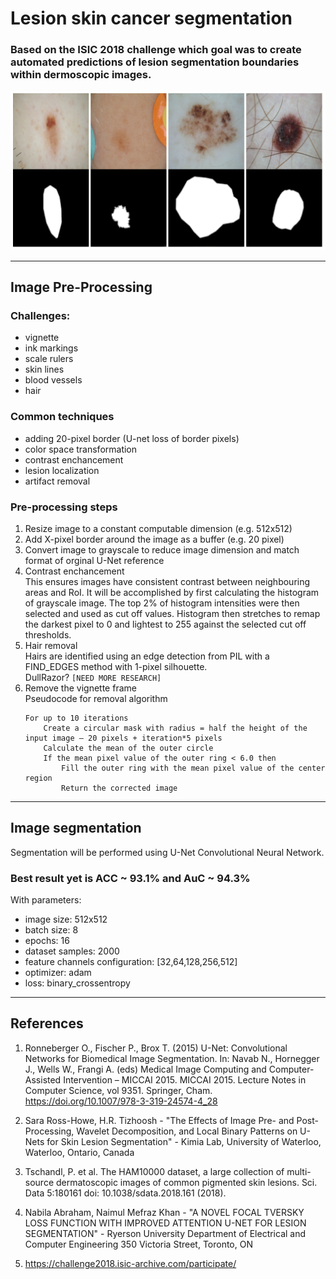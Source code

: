 # Lesion skin cancer segmentation
### Based on the ISIC 2018 challenge which goal was to create automated predictions of lesion segmentation boundaries within dermoscopic images.
![img](src/overview_readme.png)
***
## Image Pre-Processing
### Challenges:
* vignette
* ink markings
* scale rulers
* skin lines
* blood vessels
* hair

### Common techniques
* adding 20-pixel border (U-net loss of border pixels)
* color space transformation
* contrast enchancement
* lesion localization
* artifact removal


### Pre-processing steps
1. Resize image to a constant computable dimension (e.g. 512x512)  
1. Add X-pixel border around the image as a buffer (e.g. 20 pixel)  
1. Convert image to grayscale to reduce image dimension and match format of orginal U-Net reference  
1. Contrast enchancement  
    This ensures images have consistent contrast between neighbouring areas and RoI. It will be accomplished by first calculating the histogram of grayscale image. The top 2% of histogram intensities were then selected and used as cut off values. Histogram then stretches to remap the darkest pixel to 0 and lightest to 255 against the selected cut off thresholds.  
1. Hair removal  
    Hairs are identified using an edge detection from PIL with a FIND_EDGES method with 1-pixel silhouette.  
    DullRazor?
    `[NEED MORE RESEARCH]`  
1. Remove the vignette frame  
    Pseudocode for removal algorithm  
    ```
    For up to 10 iterations  
        Create a circular mask with radius = half the height of the input image – 20 pixels + iteration*5 pixels  
        Calculate the mean of the outer circle
        If the mean pixel value of the outer ring < 6.0 then  
            Fill the outer ring with the mean pixel value of the center region 
            Return the corrected image
    ```  

***
## Image segmentation  
Segmentation will be performed using U-Net Convolutional Neural Network. 

### Best result yet is ACC ~ 93.1% and AuC ~ 94.3%
With parameters:
- image size: 512x512
- batch size: 8
- epochs: 16
- dataset samples: 2000
- feature channels configuration: [32,64,128,256,512]
- optimizer: adam
- loss: binary_crossentropy

***
## References  
1. Ronneberger O., Fischer P., Brox T. (2015) U-Net: Convolutional Networks for Biomedical Image Segmentation. In: Navab N., Hornegger J., Wells W., Frangi A. (eds) Medical Image Computing and Computer-Assisted Intervention – MICCAI 2015. MICCAI 2015. Lecture Notes in Computer Science, vol 9351. Springer, Cham. https://doi.org/10.1007/978-3-319-24574-4_28
  
1. Sara Ross-Howe, H.R. Tizhoosh - "The Effects of Image Pre- and Post-Processing, Wavelet Decomposition, and Local Binary Patterns on U-Nets for Skin Lesion Segmentation" - Kimia Lab, University of Waterloo, Waterloo, Ontario, Canada  

1. Tschandl, P. et al. The HAM10000 dataset, a large collection of multi-source
dermatoscopic images of common pigmented skin lesions. Sci. Data 5:180161 doi: 10.1038/sdata.2018.161 (2018).  

1. Nabila Abraham, Naimul Mefraz Khan - "A NOVEL FOCAL TVERSKY LOSS FUNCTION WITH IMPROVED ATTENTION U-NET FOR LESION SEGMENTATION" - Ryerson University Department of Electrical and Computer Engineering 350 Victoria Street, Toronto, ON  

1. https://challenge2018.isic-archive.com/participate/

